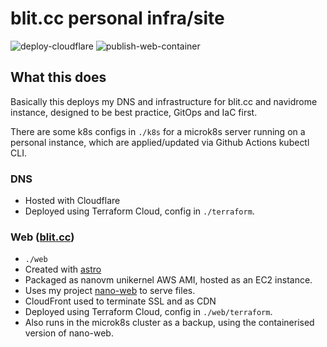 # blit.cc personal infra/site

![deploy-cloudflare](https://github.com/radiosilence/blit/actions/workflows/deploy-cloudflare.yml/badge.svg)
![publish-web-container](https://github.com/radiosilence/blit/actions/workflows/publish-web-container.yml/badge.svg)

## What this does

Basically this deploys my DNS and infrastructure for blit.cc and navidrome instance, designed to be best practice, GitOps and IaC first.

There are some k8s configs in `./k8s` for a microk8s server running on a personal instance, which are applied/updated via Github Actions kubectl CLI.

### DNS

- Hosted with Cloudflare
- Deployed using Terraform Cloud, config in `./terraform`.

### Web ([blit.cc](https://blit.cc))

- `./web`
- Created with [astro](https://astro.build/)
- Packaged as nanovm unikernel AWS AMI, hosted as an EC2 instance.
- Uses my project [nano-web](https://github.com/radiosilence/nano-web) to serve files.
- CloudFront used to terminate SSL and as CDN
- Deployed using Terraform Cloud, config in `./web/terraform`.
- Also runs in the microk8s cluster as a backup, using the containerised version of nano-web.
